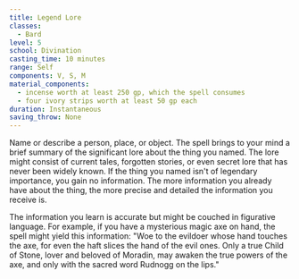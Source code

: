 ```yaml
---
title: Legend Lore
classes:
  - Bard
level: 5
school: Divination
casting_time: 10 minutes
range: Self
components: V, S, M
material_components:
  - incense worth at least 250 gp, which the spell consumes
  - four ivory strips worth at least 50 gp each
duration: Instantaneous
saving_throw: None
---
```


Name or describe a person, place, or object. The spell brings to your mind a brief summary of the significant lore about the thing you named. The lore might consist of current tales, forgotten stories, or even secret lore that has never been widely known. If the thing you named isn't of legendary importance, you gain no information. The more information you already have about the thing, the more precise and detailed the information you receive is.

The information you learn is accurate but might be couched in figurative language. For example, if you have a mysterious magic axe on hand, the spell might yield this information: "Woe to the evildoer whose hand touches the axe, for even the haft slices the hand of the evil ones. Only a true Child of Stone, lover and beloved of Moradin, may awaken the true powers of the axe, and only with the sacred word Rudnogg on the lips."
